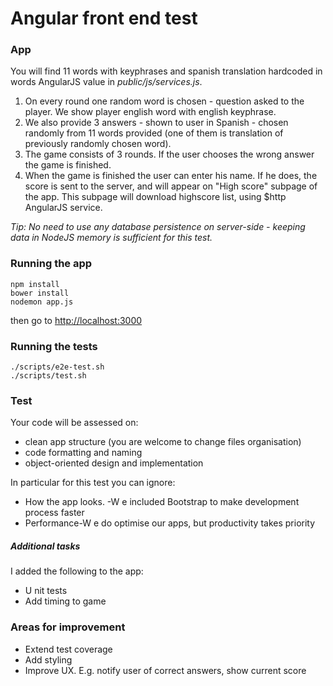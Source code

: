 # Angular front end test

### App

You will find 11 words with keyphrases and spanish translation hardcoded in words AngularJS value in *public/js/services.js*.  

1. On every round one random word is chosen - question asked to the player. We show player english word with english keyphrase.  
2. We also provide 3 answers - shown to user in  Spanish - chosen randomly from 11 words provided (one of them is translation of previously randomly chosen word).   
3. The game consists of 3 rounds. If
the user chooses the wrong answer the game is finished.
4. When the game is finished the
 user can enter his name. If he does, the score is sent to the server, and will appear on "High score" subpage of the app. This subpage will download highscore list, using $http AngularJS service.

_Tip:
No need to use 
any database persistence on server-side - keeping data in NodeJS memory is sufficient for this test._

### Running the app

    npm install
    bower install
    nodemon app.js

then go to [http://localhost:3000](http://localhost:3000) 

### Running the tests

    ./scripts/e2e-test.sh
    ./scripts/test.sh

### Test

Your code will be assessed on:   
- clean app structure (you are welcome to change files organisation)  
- code formatting and naming  
- object-oriented design and implementation

In particular for this test you can ignore:  
- How the app looks. -W
e included Bootstrap to make development process faster  
- Performance-W
e do optimise our apps, but productivity 
takes priority

##### Additional tasks
I added the following to the app:  
- U
nit tests 
- Add timing to game

### Areas for improvement
- Extend test coverage
- Add styling
- Improve UX. E.g. notify user of correct answers, show current score
